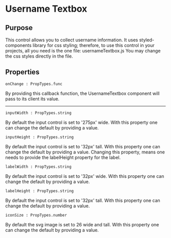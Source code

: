 # Username Textbox

## Purpose
This control allows you to collect username information. It uses styled-components library for css styling; therefore, to use this control in your projects, all you need is the one file: usernameTextbox.js
You may change the css styles directly in the file.

## Properties

    onChange : PropTypes.func

By providing this callback function, the UsernameTextbox component will pass to its client its value.

-------------------------------------------------------------------------------------------

    inputWidth : PropTypes.string

By default the input control is set to '275px' wide. With this property one can change the default by providing a value.

    inputHeight : PropTypes.string

By default the input control is set to '32px' tall. With this property one can change the default by providing a value. Changing this property, means one needs to provide the labelHeight property for the label.

    labelWidth : PropTypes.string

By default the input control is set to '32px' wide. With this property one can change the default by providing a value.

    labelHeight : PropTypes.string

By default the input control is set to '32px' tall. With this property one can change the default by providing a value.

    iconSize : PropTypes.number

By default the svg image is set to 26 wide and tall. With this property one can change the default by providing a value.
